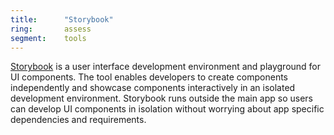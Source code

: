 ```yaml
---
title:      "Storybook"
ring:       assess
segment:    tools
---
```


[Storybook](https://storybook.js.org/) is a user interface development environment and playground for UI components.
The tool enables developers to create components independently and showcase components interactively in an isolated development environment.
Storybook runs outside the main app so users can develop UI components in isolation without worrying about app specific dependencies and requirements.
